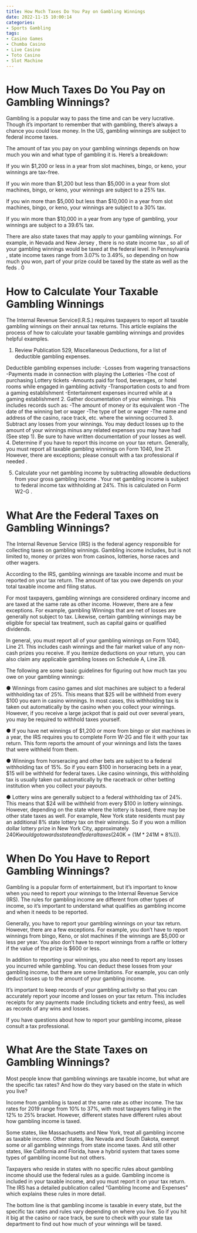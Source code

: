 ```yaml
---
title: How Much Taxes Do You Pay on Gambling Winnings
date: 2022-11-15 10:00:14
categories:
- Sports Gambling
tags:
- Casino Games
- Chumba Casino
- Live Casino
- Toto Casino
- Slot Machine
---
```



#  How Much Taxes Do You Pay on Gambling Winnings?

Gambling is a popular way to pass the time and can be very lucrative. Though it’s important to remember that with gambling, there’s always a chance you could lose money. In the US, gambling winnings are subject to federal income taxes.

The amount of tax you pay on your gambling winnings depends on how much you win and what type of gambling it is. Here’s a breakdown:

If you win $1,200 or less in a year from slot machines, bingo, or keno, your winnings are tax-free.

If you win more than $1,200 but less than $5,000 in a year from slot machines, bingo, or keno, your winnings are subject to a 25% tax.

If you win more than $5,000 but less than $10,000 in a year from slot machines, bingo, or keno, your winnings are subject to a 30% tax.

If you win more than $10,000 in a year from any type of gambling, your winnings are subject to a 39.6% tax.

There are also state taxes that may apply to your gambling winnings. For example, in Nevada and New Jersey , there is no state income tax , so all of your gambling winnings would be taxed at the federal level. In Pennsylvania , state income taxes range from 3.07% to 3.49%, so depending on how much you won, part of your prize could be taxed by the state as well as the feds .
0

#  How to Calculate Your Taxable Gambling Winnings

The Internal Revenue Service(I.R.S.) requires taxpayers to report all taxable gambling winnings on their annual tax returns. This article explains the process of how to calculate your taxable gambling winnings and provides helpful examples.

1. Review Publication 529, Miscellaneous Deductions, for a list of deductible gambling expenses.

Deductible gambling expenses include:
-Losses from wagering transactions
-Payments made in connection with playing the Lotteries
-The cost of purchasing Lottery tickets
-Amounts paid for food, beverages, or hotel rooms while engaged in gambling activity
-Transportation costs to and from a gaming establishment
-Entertainment expenses incurred while at a gaming establishment
2. Gather documentation of your winnings. This includes records such as:
-The amount of money or its equivalent won	-The date of the winning bet or wager	-The type of bet or wager	-The name and address of the casino, race track, etc. where the winning occurred
3. Subtract any losses from your winnings. You may deduct losses up to the amount of your winnings minus any related expenses you may have had (See step 1). Be sure to have written documentation of your losses as well. 
4. Determine if you have to report this income on your tax return. Generally, you must report all taxable gambling winnings on Form 1040, line 21. However, there are exceptions; please consult with a tax professional if needed . 

5. Calculate your net gambling income by subtracting allowable deductions from your gross gambling income . Your net gambling income is subject to federal income tax withholding at 24%. This is calculated on Form W2-G .

#  What Are the Federal Taxes on Gambling Winnings?

The Internal Revenue Service (IRS) is the federal agency responsible for collecting taxes on gambling winnings. Gambling income includes, but is not limited to, money or prizes won from casinos, lotteries, horse races and other wagers.

According to the IRS, gambling winnings are taxable income and must be reported on your tax return. The amount of tax you owe depends on your total taxable income and filing status.

For most taxpayers, gambling winnings are considered ordinary income and are taxed at the same rate as other income. However, there are a few exceptions. For example, gambling Winnings that are net of losses are generally not subject to tax. Likewise, certain gambling winnings may be eligible for special tax treatment, such as capital gains or qualified dividends.

In general, you must report all of your gambling winnings on Form 1040, Line 21. This includes cash winnings and the fair market value of any non-cash prizes you receive. If you itemize deductions on your return, you can also claim any applicable gambling losses on Schedule A, Line 28.

The following are some basic guidelines for figuring out how much tax you owe on your gambling winnings:

● Winnings from casino games and slot machines are subject to a federal withholding tax of 25%. This means that $25 will be withheld from every $100 you earn in casino winnings. In most cases, this withholding tax is taken out automatically by the casino when you collect your winnings. However, if you receive a large jackpot that is paid out over several years, you may be required to withhold taxes yourself.

● If you have net winnings of $1,200 or more from bingo or slot machines in a year, the IRS requires you to complete Form W-2G and file it with your tax return. This form reports the amount of your winnings and lists the taxes that were withheld from them.

● Winnings from horseracing and other bets are subject to a federal withholding tax of 15%. So if you earn $100 in horseracing bets in a year, $15 will be withheld for federal taxes. Like casino winnings, this withholding tax is usually taken out automatically by the racetrack or other betting institution when you collect your payouts.

● Lottery wins are generally subject to a federal withholding tax of 24%. This means that $24 will be withheld from every $100 in lottery winnings. However, depending on the state where the lottery is based, there may be other state taxes as well. For example, New York state residents must pay an additional 8% state lottery tax on their winnings. So if you won a million dollar lottery prize in New York City, approximately $240K would go towards state and federal taxes ($240K = ($1M * 24%) – ($1M * 8%))).

#  When Do You Have to Report Gambling Winnings?

Gambling is a popular form of entertainment, but it’s important to know when you need to report your winnings to the Internal Revenue Service (IRS). The rules for gambling income are different from other types of income, so it’s important to understand what qualifies as gambling income and when it needs to be reported.

Generally, you have to report your gambling winnings on your tax return. However, there are a few exceptions. For example, you don’t have to report winnings from bingo, Keno, or slot machines if the winnings are $5,000 or less per year. You also don’t have to report winnings from a raffle or lottery if the value of the prize is $600 or less.

In addition to reporting your winnings, you also need to report any losses you incurred while gambling. You can deduct these losses from your gambling income, but there are some limitations. For example, you can only deduct losses up to the amount of your gambling income.

It’s important to keep records of your gambling activity so that you can accurately report your income and losses on your tax return. This includes receipts for any payments made (including tickets and entry fees), as well as records of any wins and losses.

If you have questions about how to report your gambling income, please consult a tax professional.

#  What Are the State Taxes on Gambling Winnings?

Most people know that gambling winnings are taxable income, but what are the specific tax rates? And how do they vary based on the state in which you live?

Income from gambling is taxed at the same rate as other income. The tax rates for 2019 range from 10% to 37%, with most taxpayers falling in the 12% to 25% bracket. However, different states have different rules about how gambling income is taxed.

Some states, like Massachusetts and New York, treat all gambling income as taxable income. Other states, like Nevada and South Dakota, exempt some or all gambling winnings from state income taxes. And still other states, like California and Florida, have a hybrid system that taxes some types of gambling income but not others.

Taxpayers who reside in states with no specific rules about gambling income should use the federal rules as a guide. Gambling income is included in your taxable income, and you must report it on your tax return. The IRS has a detailed publication called “Gambling Income and Expenses” which explains these rules in more detail.

The bottom line is that gambling income is taxable in every state, but the specific tax rates and rules vary depending on where you live. So if you hit it big at the casino or race track, be sure to check with your state tax department to find out how much of your winnings will be taxed.